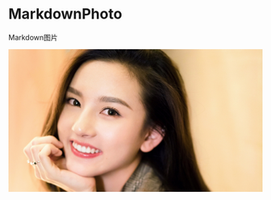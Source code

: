 # MarkdownPhoto
Markdown图片

![image](https://github.com/EnochStudio/MarkdownPhoto/blob/master/songzuer-010.jpg)
